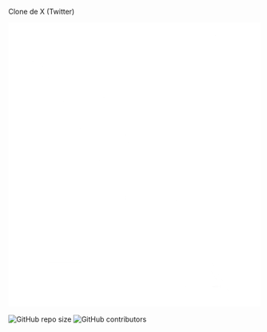 Clone de X (Twitter)

![Image de présentation](logo/logo.png)

![GitHub repo size](https://img.shields.io/github/repo-size/Leo25387/Clone-X)
![GitHub contributors](https://img.shields.io/github/contributors/Leo25387/Clone-X)
